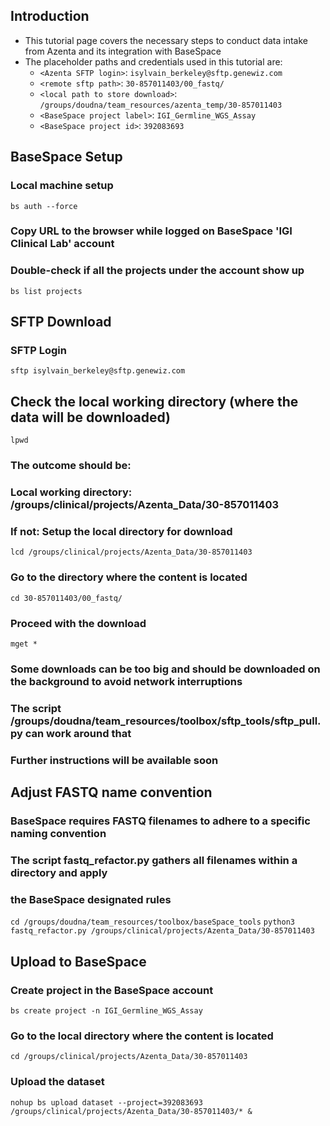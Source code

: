 ## Introduction
- This tutorial page covers the necessary steps to conduct data intake from Azenta and its integration with BaseSpace 
- The placeholder paths and credentials used in this tutorial are:
  - `<Azenta SFTP login>`: `isylvain_berkeley@sftp.genewiz.com`
  - `<remote sftp path>`: `30-857011403/00_fastq/`
  - `<local path to store download>`: `/groups/doudna/team_resources/azenta_temp/30-857011403`
  - `<BaseSpace project label>`: `IGI_Germline_WGS_Assay`
  - `<BaseSpace project id>`: `392083693`

## BaseSpace Setup
### Local machine setup
`bs auth --force`

### Copy URL to the browser while logged on BaseSpace 'IGI Clinical Lab' account
### Double-check if all the projects under the account show up 
`bs list projects`

## SFTP Download
### SFTP Login
`sftp isylvain_berkeley@sftp.genewiz.com`

## Check the local working directory (where the data will be downloaded)
`lpwd`

### The outcome should be:
### Local working directory: /groups/clinical/projects/Azenta_Data/30-857011403
### If not: Setup the local directory for download
`lcd /groups/clinical/projects/Azenta_Data/30-857011403`    

### Go to the directory where the content is located
`cd 30-857011403/00_fastq/`

### Proceed with the download
`mget *`

### Some downloads can be too big and should be downloaded on the background to avoid network interruptions
### The script /groups/doudna/team_resources/toolbox/sftp_tools/sftp_pull.py can work around that
### Further instructions will be available soon


## Adjust FASTQ name convention 
### BaseSpace requires FASTQ filenames to adhere to a specific naming convention
### The script fastq_refactor.py gathers all filenames within a directory and apply
### the BaseSpace designated rules
`cd /groups/doudna/team_resources/toolbox/baseSpace_tools`
`python3 fastq_refactor.py /groups/clinical/projects/Azenta_Data/30-857011403`

## Upload to BaseSpace
### Create project in the BaseSpace account
`bs create project -n IGI_Germline_WGS_Assay`

### Go to the local directory where the content is located
`cd /groups/clinical/projects/Azenta_Data/30-857011403`

### Upload the dataset
`nohup bs upload dataset --project=392083693 /groups/clinical/projects/Azenta_Data/30-857011403/* &`
